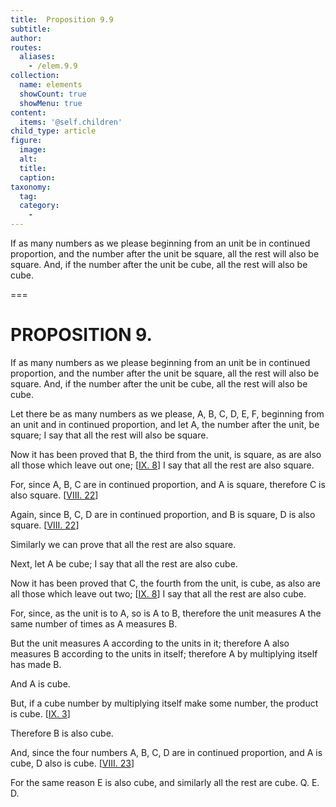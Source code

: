 ```yaml
---
title:  Proposition 9.9
subtitle: 
author:
routes:
  aliases:
    - /elem.9.9
collection:
  name: elements
  showCount: true
  showMenu: true
content:
  items: '@self.children'
child_type: article
figure:
  image:
  alt:
  title:
  caption:
taxonomy:
  tag:
  category:
    - 
---
```


<p>
       <hi rend="ital">If as many numbers as we please beginning from an unit be in continued proportion, and the number after the unit be square, all the rest will also be square. And, if the number after the unit be cube, all the rest will also be cube.</hi>
      </p>

===

<h1>PROPOSITION 9.</h1>
<p>
       <span class="ital">If as many numbers as we please beginning from an unit be in continued proportion, and the number after the unit be square, all the rest will also be square. And, if the number after the unit be cube, all the rest will also be cube.</span>
      </p>

<p>Let there be as many numbers as we please, <span class="ital">A</span>, <span class="ital">B</span>, <span class="ital">C</span>, <span class="ital">D</span>, <span class="ital">E</span>, <span class="ital">F</span>, beginning from an unit and in continued proportion, and let <span class="ital">A</span>, the number after the unit, be square; I say that all the rest will also be square. 
      </p>

<p>Now it has been proved that <span class="ital">B</span>, the third from the unit, is square, as are also all those which leave out one; [<a href="/elem.9.8">IX. 8</a>] I say that all the rest are also square. </p>

<p>For, since <span class="ital">A</span>, <span class="ital">B</span>, <span class="ital">C</span> are in continued proportion, and <span class="ital">A</span> is square, therefore <span class="ital">C</span> is also square. [<a href="/elem.8.22">VIII. 22</a>] </p>

<p>Again, since <span class="ital">B</span>, <span class="ital">C</span>, <span class="ital">D</span> are in continued proportion, and <span class="ital">B</span> is square, <span class="ital">D</span> is also square. [<a href="/elem.8.22">VIII. 22</a>] </p>

<p>Similarly we can prove that all the rest are also square. </p>

<p>Next, let <span class="ital">A</span> be cube; I say that all the rest are also cube. </p>

<p>Now it has been proved that <span class="ital">C</span>, the fourth from the unit, is cube, as also are all those which leave out two; [<a href="/elem.9.8">IX. 8</a>] I say that all the rest are also cube. </p>

<p>For, since, as the unit is to <span class="ital">A</span>, so is <span class="ital">A</span> to <span class="ital">B</span>, therefore the unit measures <span class="ital">A</span> the same number of times as <span class="ital">A</span> measures <span class="ital">B</span>. </p>

<p>But the unit measures <span class="ital">A</span> according to the units in it; therefore <span class="ital">A</span> also measures <span class="ital">B</span> according to the units in itself; therefore <span class="ital">A</span> by multiplying itself has made <span class="ital">B</span>. <pb n="393"/></p>

<p>And <span class="ital">A</span> is cube. </p>

<p>But, if a cube number by multiplying itself make some number, the product is cube. [<a href="/elem.9.3">IX. 3</a>] </p>

<p>Therefore <span class="ital">B</span> is also cube. </p>

<p>And, since the four numbers <span class="ital">A</span>, <span class="ital">B</span>, <span class="ital">C</span>, <span class="ital">D</span> are in continued proportion, and <span class="ital">A</span> is cube, <span class="ital">D</span> also is cube. [<a href="/elem.8.23">VIII. 23</a>] </p>

<p>For the same reason <span class="ital">E</span> is also cube, and similarly all the rest are cube. Q. E. D.</p>
